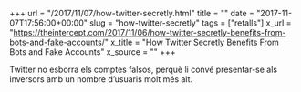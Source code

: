 +++
url = "/2017/11/07/how-twitter-secretly.html"
title = ""
date = "2017-11-07T17:56:00+00:00"
slug = "how-twitter-secretly"
tags = ["retalls"]
x_url = "https://theintercept.com/2017/11/06/how-twitter-secretly-benefits-from-bots-and-fake-accounts/"
x_title = "How Twitter Secretly Benefits From Bots and Fake Accounts"
x_source = ""
+++


Twitter no esborra els comptes falsos, perquè li convé presentar-se als inversors amb un nombre d’usuaris molt més alt.
